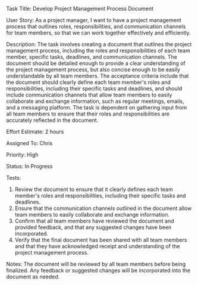 Task Title: Develop Project Management Process Document

User Story: As a project manager, I want to have a project management process that outlines roles, 
responsibilities, and communication channels for team members, so that we can work together effectively and efficiently.

Description: The task involves creating a document that outlines the project management process, 
including the roles and responsibilities of each team member, specific tasks, deadlines, and communication channels. 
The document should be detailed enough to provide a clear understanding of the project management process, 
but also concise enough to be easily understandable by all team members. The acceptance criteria include that the document 
should clearly define each team member's roles and responsibilities, including their specific tasks and deadlines, and 
should include communication channels that allow team members to easily collaborate and exchange information, such as regular meetings, 
emails, and a messaging platform. The task is dependent on gathering input from all team members to ensure 
that their roles and responsibilities are accurately reflected in the document.

Effort Estimate: 2 hours

Assigned To: Chris

Priority: High

Status: In Progress

Tests:
1. Review the document to ensure that it clearly defines each team member's roles and responsibilities, including their specific tasks and deadlines.
2. Ensure that the communication channels outlined in the document allow team members to easily collaborate and exchange information.
3. Confirm that all team members have reviewed the document and provided feedback, and that any suggested changes have been incorporated.
4. Verify that the final document has been shared with all team members and that they have acknowledged receipt and understanding of the project management process.

Notes: The document will be reviewed by all team members before being finalized. Any feedback or suggested changes will be incorporated into the document as needed.
